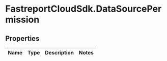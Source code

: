 # FastreportCloudSdk.DataSourcePermission

## Properties

Name | Type | Description | Notes
------------ | ------------- | ------------- | -------------


